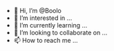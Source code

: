 - 👋 Hi, I’m @Boolo
- 👀 I’m interested in ...
- 🌱 I’m currently learning ...
- 💞️ I’m looking to collaborate on ...
- 📫 How to reach me ...

<!---
Boolo/Boolo is a ✨ special ✨ repository because its `README.md` (this file) appears on your GitHub profile.
You can click the Preview link to take a look at your changes.
--->
